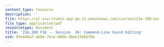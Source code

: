 ```yaml
---
content_type: resource
description: ''
file: https://ol-ocw-studio-app-qa.s3.amazonaws.com/courses/21m-380-music-and-technology-recording-techniques-and-audio-production-fall-2016/03e446a7ab9e7ece806b38ee158bb76e_MIT21M_380F16_ses26_note.pdf
file_type: application/pdf
resourcetype: Document
title: '21m.380 F16 -- Session  26: Command-Line Sound Editing'
uid: 03e446a7-ab9e-7ece-806b-38ee158bb76e
---
```

